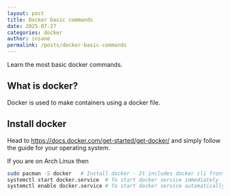 ```yaml
---
layout: post
title: Docker basic commands
date: 2025-07-27
categories: docker
author: insane
permalink: /posts/docker-basic-commands
---
```

Learn the most basic docker commands.

## What is docker?
Docker is used to make containers using a docker file.

## Install docker
Head to https://docs.docker.com/get-started/get-docker/ and simply follow the guide for your operating system.

If you are on Arch Linux then
```bash
sudo pacman -S docker   # Install docker - It includes docker cli frontend and a docker daemon backend to manage the docker containers.
systemctl start docker.service  # To start docker service immediately
systemctl enable docker.service # To start docker service automatically everytime you boot
```

##